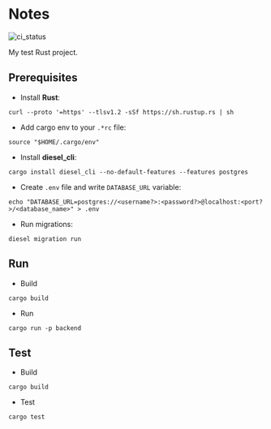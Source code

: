 # Notes
<img src="https://github.com/gymnasy55/notes/actions/workflows/ci.yml/badge.svg" alt="ci_status" />

My test Rust project.


## Prerequisites

* Install **Rust**:

```shell
curl --proto '=https' --tlsv1.2 -sSf https://sh.rustup.rs | sh
```

* Add cargo env to your `.*rc` file:

```shell
source "$HOME/.cargo/env"
```

* Install **diesel_cli**:

```shell
cargo install diesel_cli --no-default-features --features postgres
```

* Create `.env` file and write `DATABASE_URL` variable:

```shell
echo "DATABASE_URL=postgres://<username?>:<password?>@localhost:<port?>/<database_name>" > .env
```

* Run migrations:

```shell
diesel migration run
```


## Run

* Build

```shell
cargo build
```

* Run

```shell
cargo run -p backend
```


## Test

* Build

```shell
cargo build
```

* Test

```shell
cargo test
```
